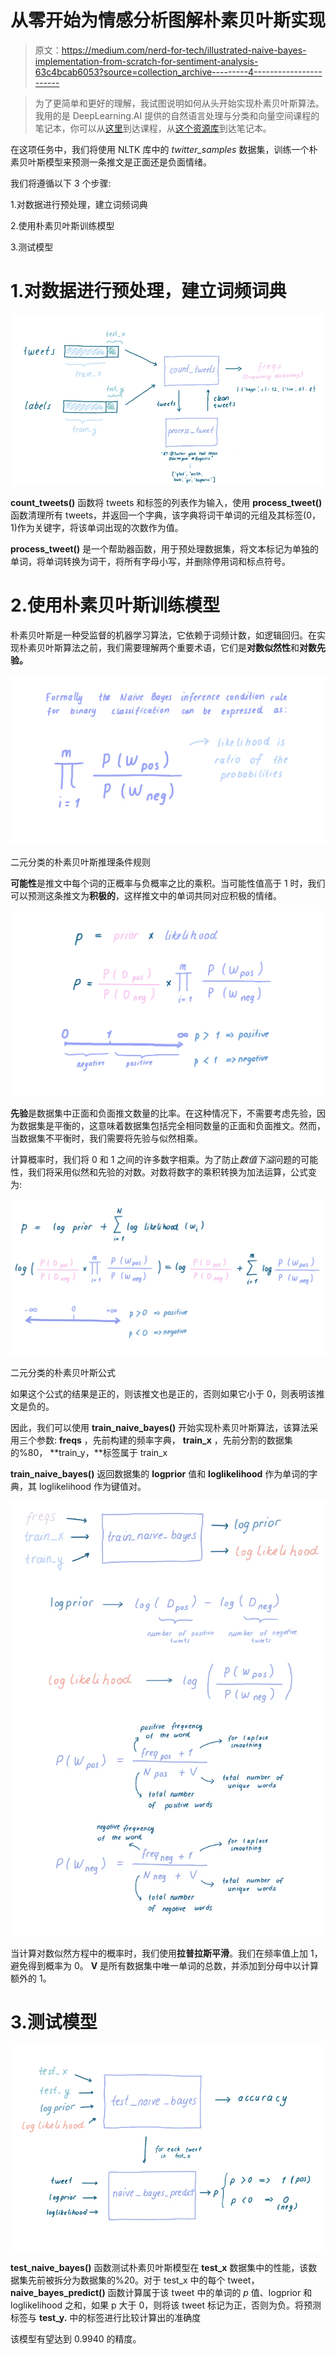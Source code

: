 # 从零开始为情感分析图解朴素贝叶斯实现

> 原文：<https://medium.com/nerd-for-tech/illustrated-naive-bayes-implementation-from-scratch-for-sentiment-analysis-63c4bcab6053?source=collection_archive---------4----------------------->

> 为了更简单和更好的理解，我试图说明如何从头开始实现朴素贝叶斯算法。我用的是 DeepLearning.AI 提供的自然语言处理与分类和向量空间课程的笔记本，你可以从[这里](https://www.coursera.org/learn/classification-vector-spaces-in-nlp)到达课程，从[这个资源库](https://github.com/amanjeetsahu/Natural-Language-Processing-Specialization/tree/master/Natural%20Language%20Processing%20with%20Classification%20and%20Vector%20Spaces/Week%202)到达笔记本。

在这项任务中，我们将使用 NLTK 库中的 *twitter_samples* 数据集，训练一个朴素贝叶斯模型来预测一条推文是正面还是负面情绪。

我们将遵循以下 3 个步骤:

1.对数据进行预处理，建立词频词典

2.使用朴素贝叶斯训练模型

3.测试模型

# 1.对数据进行预处理，建立词频词典

![](img/03a002c2036ad67fb77a1101674bca9d.png)

**count_tweets()** 函数将 tweets 和标签的列表作为输入，使用 **process_tweet()** 函数清理所有 tweets，并返回一个字典，该字典将词干单词的元组及其标签(0，1)作为关键字，将该单词出现的次数作为值。

**process_tweet()** 是一个帮助器函数，用于预处理数据集，将文本标记为单独的单词，将单词转换为词干，将所有字母小写，并删除停用词和标点符号。

# 2.使用朴素贝叶斯训练模型

朴素贝叶斯是一种受监督的机器学习算法，它依赖于词频计数，如逻辑回归。在实现朴素贝叶斯算法之前，我们需要理解两个重要术语，它们是**对数似然性**和**对数先验。**

![](img/a1327ca9f6e011071790c884053c0c2a.png)

二元分类的朴素贝叶斯推理条件规则

**可能性**是推文中每个词的正概率与负概率之比的乘积。当可能性值高于 1 时，我们可以预测这条推文为**积极的**，这样推文中的单词共同对应积极的情绪。

![](img/b7af69fd94a0d09f10efbe66bc694b5b.png)

**先验**是数据集中正面和负面推文数量的比率。在这种情况下，不需要考虑先验，因为数据集是平衡的，这意味着数据集包括完全相同数量的正面和负面推文。然而，当数据集不平衡时，我们需要将先验与似然相乘。

计算概率时，我们将 0 和 1 之间的许多数字相乘。为了防止*数值下溢*问题的可能性，我们将采用似然和先验的对数。对数将数字的乘积转换为加法运算，公式变为:

![](img/c0c3d52760469cf601f7a8514e2b165b.png)

二元分类的朴素贝叶斯公式

如果这个公式的结果是正的，则该推文也是正的，否则如果它小于 0，则表明该推文是负的。

因此，我们可以使用 **train_naive_bayes()** 开始实现朴素贝叶斯算法，该算法采用三个参数: **freqs** ，先前构建的频率字典， **train_x** ，先前分割的数据集的%80， **train_y，**标签属于 train_x

**train_naive_bayes()** 返回数据集的 **logprior** 值和 **loglikelihood** 作为单词的字典，其 loglikelihood 作为键值对。

![](img/6b88471a1e095aa5612b6c8f783f5aca.png)

当计算对数似然方程中的概率时，我们使用**拉普拉斯平滑**。我们在频率值上加 1，避免得到概率为 0。 **V** 是所有数据集中唯一单词的总数，并添加到分母中以计算额外的 1。

# 3.测试模型

![](img/90154ee443c3ebad5d6317c1c1133b9b.png)

**test_naive_bayes()** 函数测试朴素贝叶斯模型在 **test_x** 数据集中的性能，该数据集先前被拆分为数据集的%20。对于 test_x 中的每个 tweet， **naive_bayes_predict()** 函数计算属于该 tweet 中的单词的 *p* 值、logprior 和 loglikelihood 之和，如果 p 大于 0，则将该 tweet 标记为正，否则为负。将预测标签与 **test_y.** 中的标签进行比较计算出的准确度

该模型有望达到 0.9940 的精度。